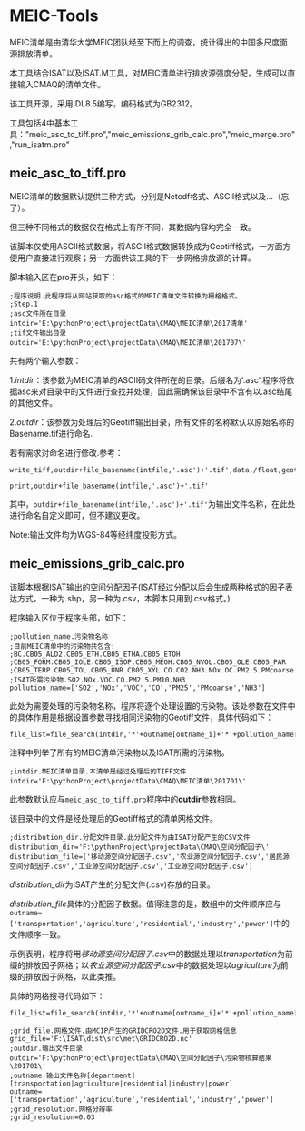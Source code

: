 # MEIC-Tools

MEIC清单是由清华大学MEIC团队经至下而上的调查，统计得出的中国多尺度面源排放清单。

本工具结合ISAT以及ISAT.M工具，对MEIC清单进行排放源强度分配，生成可以直接输入CMAQ的清单文件。

该工具开源，采用IDL8.5编写，编码格式为GB2312。

工具包括4中基本工具："meic_asc_to_tiff.pro","meic_emissions_grib_calc.pro","meic_merge.pro","run_isatm.pro"

## meic_asc_to_tiff.pro

MEIC清单的数据默认提供三种方式，分别是Netcdf格式、ASCII格式以及...（忘了）。

但三种不同格式的数据仅在格式上有所不同，其数据内容均完全一致。

该脚本仅使用ASCII格式数据，将ASCII格式数据转换成为Geotiff格式，一方面方便用户直接进行观察；另一方面供该工具的下一步网格排放源的计算。

脚本输入区在pro开头，如下：
```
;程序说明.此程序将从网站获取的asc格式的MEIC清单文件转换为栅格格式。
;Step.1
;asc文件所在目录
intdir='E:\pythonProject\projectData\CMAQ\MEIC清单\2017清单'
;tif文件输出目录
outdir='E:\pythonProject\projectData\CMAQ\MEIC清单\201707\'
```
共有两个输入参数：

1.*intdir*：该参数为MEIC清单的ASCII码文件所在的目录。后缀名为'.asc'.程序将依据asc来对目录中的文件进行查找并处理，因此需确保该目录中不含有以.asc结尾的其他文件。

2.*outdir*：该参数为处理后的Geotiff输出目录，所有文件的名称默认以原始名称的Basename.tif进行命名.

若有需求对命名进行修改.参考：
```
write_tiff,outdir+file_basename(intfile,'.asc')+'.tif',data,/float,geotiff=geo_info
     
print,outdir+file_basename(intfile,'.asc')+'.tif'
```
其中，`outdir+file_basename(intfile,'.asc')+'.tif'`为输出文件名称，在此处进行命名自定义即可，但不建议更改。

Note:输出文件均为WGS-84等经纬度投影方式。

## meic_emissions_grib_calc.pro

该脚本根据ISAT输出的空间分配因子(ISAT经过分配以后会生成两种格式的因子表达方式，一种为.shp，另一种为.csv，本脚本只用到.csv格式。)

程序输入区位于程序头部，如下：
```
;pollution_name.污染物名称
;目前MEIC清单中的污染物共包含:
;BC.CB05_ALD2.CB05_ETH.CB05_ETHA.CB05_ETOH
;CB05_FORM.CB05_IOLE.CB05_ISOP.CB05_MEOH.CB05_NVOL.CB05_OLE.CB05_PAR
;CB05_TERP.CB05_TOL.CB05_UNR.CB05_XYL.CO.CO2.NH3.NOx.OC.PM2.5.PMcoarse.SO2.VOC
;ISAT所需污染物.SO2.NOx.VOC.CO.PM2.5.PM10.NH3
pollution_name=['SO2','NOx','VOC','CO','PM25','PMcoarse','NH3']
```
此处为需要处理的污染物名称，程序将逐个处理设置的污染物。该处参数在文件中的具体作用是根据设置参数寻找相同污染物的Geotiff文件，具体代码如下：
```
file_list=file_search(intdir,'*'+outname[outname_i]+'*'+pollution_name[pollution_i]+'.tif',count=count)
```
注释中列举了所有的MEIC清单污染物以及ISAT所需的污染物。
```
;intdir.MEIC清单目录.本清单是经过处理后的TIFF文件
intdir='F:\pythonProject\projectData\CMAQ\MEIC清单\201701\'
```
此参数默认应与`meic_asc_to_tiff.pro`程序中的**outdir**参数相同。

该目录中的文件是经处理后的Geotiff格式的清单网格文件。
```
;distribution_dir.分配文件目录.此分配文件为由ISAT分配产生的CSV文件
distribution_dir='F:\pythonProject\projectData\CMAQ\空间分配因子\'
distribution_file=['移动源空间分配因子.csv','农业源空间分配因子.csv','居民源空间分配因子.csv','工业源空间分配因子.csv','工业源空间分配因子.csv']
```
*distribution_dir*为ISAT产生的分配文件(.csv)存放的目录。

*distribution_file*具体的分配因子数据。值得注意的是，数组中的文件顺序应与`outname=['transportation','agriculture','residential','industry','power']`中的文件顺序一致。

示例表明，程序将用*移动源空间分配因子.csv*中的数据处理以*transportation*为前缀的排放因子网格；以*农业源空间分配因子.csv*中的数据处理以*agriculture*为前缀的排放因子网格，以此类推。

具体的网格搜寻代码如下：
```
file_list=file_search(intdir,'*'+outname[outname_i]+'*'+pollution_name[pollution_i]+'.tif',count=count)
```

```
;grid_file.网格文件.由MCIP产生的GRIDCRO2D文件.用于获取网格信息
grid_file='F:\ISAT\dist\src\met\GRIDCRO2D.nc'
;outdir.输出文件目录
outdir='F:\pythonProject\projectData\CMAQ\空间分配因子\污染物核算结果\201701\'
;outname.输出文件名称[department] [transportation|agriculture|residential|industry|power]
outname=['transportation','agriculture','residential','industry','power']
;grid_resolution.网格分辨率
;grid_resolution=0.03
```

